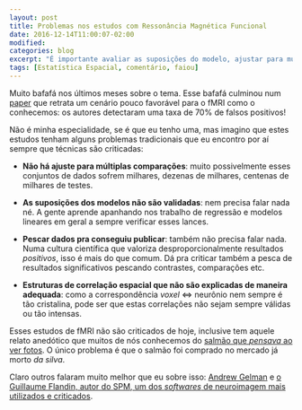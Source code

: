 ```yaml
---
layout: post
title: Problemas nos estudos com Ressonância Magnética Funcional
date: 2016-12-14T11:00:07-02:00
modified:
categories: blog
excerpt: "É importante avaliar as suposições do modelo, ajustar para múltiplos testes etc."
tags: [Estatística Espacial, comentário, faiou]
---
```


Muito bafafá nos últimos meses sobre o tema. Esse bafafá culminou num [paper](http://www.pnas.org/content/113/28/7900.full) que retrata um cenário pouco favorável para o fMRI como o conhecemos: os autores detectaram uma taxa de 70% de falsos positivos!

Não é minha especialidade, se é que eu tenho uma, mas imagino que estes estudos tenham alguns problemas tradicionais que eu encontro por aí sempre que técnicas são criticadas:

* __Não há ajuste para múltiplas comparações__: muito possivelmente esses conjuntos de dados sofrem milhares, dezenas de milhares, centenas de milhares de testes.  

* __As suposições dos modelos não são validadas__: nem precisa falar nada né. A gente aprende apanhando nos trabalho de regressão e modelos lineares em geral a sempre verificar esses lances.

* __Pescar dados pra conseguiu publicar__: também não precisa falar nada. Numa cultura científica que valoriza desproporcionalmente resultados _positivos_, isso é mais do que comum. Dá pra criticar também a pesca de resultados significativos pescando contrastes, comparações etc.

* __Estruturas de correlação espacial que não são explicadas de maneira adequada__: como a correspondência _voxel_ <=> neurônio nem sempre é tão cristalina, pode ser que estas correlações não sejam sempre válidas ou tão intensas.


Esses estudos de fMRI não são criticados de hoje, inclusive tem aquele relato anedótico que muitos de nós conhecemos do [salmão que _pensava_ ao ver fotos](http://prefrontal.org/files/posters/Bennett-Salmon-2009.pdf). O único problema é que o salmão foi comprado no mercado já morto _da silva_.

Claro outros falaram muito melhor que eu sobre isso: [Andrew Gelman](http://andrewgelman.com/2016/12/10/fmri-clusterf/) e [o Guillaume Flandin, autor do SPM, um dos _softwares_ de neuroimagem mais utilizados e criticados](https://arxiv.org/pdf/1606.08199v1.pdf).
